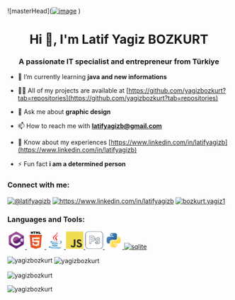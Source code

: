 ![masterHead]([<img width="1400" height="349" alt="image" src="https://github.com/user-attachments/assets/b66f0e40-dcca-490d-9082-2d7b3d27285e" />](https://media.licdn.com/dms/image/v2/D4D16AQHnqjT6gmfn2w/profile-displaybackgroundimage-shrink_350_1400/B4DZlXiNbMJkAY-/0/1758110211240?e=1761177600&v=beta&t=NkeUy_Kry-77iebw2X7Fqym5IZHgqPOGjXyNPMMiug8)
)


<h1 align="center">Hi 👋, I'm Latif Yagiz BOZKURT</h1>
<h3 align="center">A passionate IT specialist and entrepreneur from Türkiye</h3>


- 🌱 I’m currently learning **java and new informations**

- 👨‍💻 All of my projects are available at [https://github.com/yagizbozkurt?tab=repositories](https://github.com/yagizbozkurt?tab=repositories)

- 💬 Ask me about **graphic design**

- 📫 How to reach me with **latifyagizb@gmail.com**

- 📄 Know about my experiences [https://www.linkedin.com/in/latifyagizb](https://www.linkedin.com/in/latifyagizb)

- ⚡ Fun fact **i am a determined person**

<h3 align="left">Connect with me:</h3>
<p align="left">
<a href="https://twitter.com/@latifyagizb" target="blank"><img align="center" src="https://raw.githubusercontent.com/rahuldkjain/github-profile-readme-generator/master/src/images/icons/Social/twitter.svg" alt="@latifyagizb" height="30" width="40" /></a>
<a href="https://linkedin.com/in/latifyagizb" target="blank"><img align="center" src="https://raw.githubusercontent.com/rahuldkjain/github-profile-readme-generator/master/src/images/icons/Social/linked-in-alt.svg" alt="https://www.linkedin.com/in/latifyagizb" height="30" width="40" /></a>
<a href="https://instagram.com/bozkurt.yagiz1" target="blank"><img align="center" src="https://raw.githubusercontent.com/rahuldkjain/github-profile-readme-generator/master/src/images/icons/Social/instagram.svg" alt="bozkurt.yagiz1" height="30" width="40" /></a>
</p>

<h3 align="left">Languages and Tools:</h3>
<p align="left"> <a href="https://www.w3schools.com/cs/" target="_blank" rel="noreferrer"> <img src="https://raw.githubusercontent.com/devicons/devicon/master/icons/csharp/csharp-original.svg" alt="csharp" width="40" height="40"/> </a> <a href="https://www.w3.org/html/" target="_blank" rel="noreferrer"> <img src="https://raw.githubusercontent.com/devicons/devicon/master/icons/html5/html5-original-wordmark.svg" alt="html5" width="40" height="40"/> </a> <a href="https://www.java.com" target="_blank" rel="noreferrer"> <img src="https://raw.githubusercontent.com/devicons/devicon/master/icons/java/java-original.svg" alt="java" width="40" height="40"/> </a> <a href="https://developer.mozilla.org/en-US/docs/Web/JavaScript" target="_blank" rel="noreferrer"> <img src="https://raw.githubusercontent.com/devicons/devicon/master/icons/javascript/javascript-original.svg" alt="javascript" width="40" height="40"/> </a> <a href="https://www.photoshop.com/en" target="_blank" rel="noreferrer"> <img src="https://raw.githubusercontent.com/devicons/devicon/master/icons/photoshop/photoshop-line.svg" alt="photoshop" width="40" height="40"/> </a> <a href="https://www.python.org" target="_blank" rel="noreferrer"> <img src="https://raw.githubusercontent.com/devicons/devicon/master/icons/python/python-original.svg" alt="python" width="40" height="40"/> </a> <a href="https://www.sqlite.org/" target="_blank" rel="noreferrer"> <img src="https://www.vectorlogo.zone/logos/sqlite/sqlite-icon.svg" alt="sqlite" width="40" height="40"/> </a> </p>

<p><img align="left" src="https://github-readme-stats.vercel.app/api/top-langs?username=yagizbozkurt&show_icons=true&locale=en&layout=compact" alt="yagizbozkurt" /></p>

<p>&nbsp;<img align="center" src="https://github-readme-stats.vercel.app/api?username=yagizbozkurt&show_icons=true&locale=en" alt="yagizbozkurt" /></p>

<p><img align="center" src="https://github-readme-streak-stats.herokuapp.com/?user=yagizbozkurt&" alt="yagizbozkurt" /></p>

<p align="left"> <img src="https://komarev.com/ghpvc/?username=yagizbozkurt&label=Profile%20views&color=0e75b6&style=flat" alt="yagizbozkurt" /> </p>

